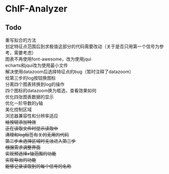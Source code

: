 # ChlF-Analyzer
## Todo
重写拟合的方法<br>
划定特征点范围后到求极值这部分的代码需要改动（关于是否只用第一个信号为参考，需要考虑）<br>
图表不再使用font-awesome，改为使用jqui<br>
echarts和jqui改为使用最小文件<br>
解决使用datazoom后选择特征点的bug（暂时注释了datazoom）<br>
给第三步的log按钮换图标<br>
分离四个图表转换到log的操作<br>
四个图标的datazoom换为框选，查看效果如何<br>
优化四张图表数据的显示<br>
优化一阶导数的y轴<br>
美化控制区域<br>
浏览器兼容性和分辨率适应<br>
~~给按钮添加特效~~<br>
~~正在读取文件时提示读取中~~<br>
~~清理和log标签有关的无用的代码~~<br>
~~第二步未选择区域时无法进入第三步~~<br>
~~根据需求调整界面~~<br>
~~实现预选择x轴范围的功能<br>~~
~~实现导出的功能<br>~~
~~能够记录读取到的每个信号的名称<br>~~

